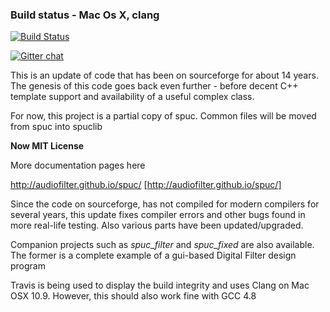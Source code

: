 ### Build status - Mac Os X, clang
[![Build Status](https://travis-ci.org/audiofilter/spuclib.png)](https://travis-ci.org/audiofilter/spuclib)

[![Gitter chat](https://badges.gitter.im/audiofilter/spuclib.png)](https://gitter.im/audiofilter/spuclib)

This is an update of code that has been on sourceforge for about 14 years. The genesis of this code goes back even further - before decent C++ template support and availability of a useful complex class.

For now, this project is a partial copy of spuc. Common files will be moved from spuc into spuclib

**Now MIT License**

More documentation pages here

http://audiofilter.github.io/spuc/
[http://audiofilter.github.io/spuc/]

Since the code on sourceforge, has not compiled for modern compilers for several years, this update fixes compiler errors and other bugs found in more real-life testing. Also various parts have been updated/upgraded.

Companion projects such as *spuc_filter* and *spuc_fixed* are also available.
The former is a complete example of a gui-based Digital Filter design program

Travis is being used to display the build integrity and uses Clang on Mac OSX 10.9. However, this should also work fine with GCC 4.8

